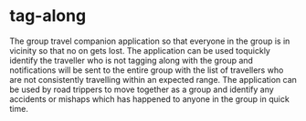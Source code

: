 # tag-along
The group travel companion application so that everyone in the group is in vicinity so that no on gets lost. 
The application can be used toquickly identify the traveller who is not tagging along with the group 
and notifications will be sent to the entire group with the list of travellers who are not consistently
travelling within an expected range.
The application can be used by road trippers to move together as a group and identify any 
accidents or mishaps which has happened to anyone in the group in quick time.
